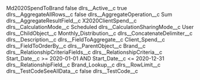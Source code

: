 <?xml version="1.0" encoding="UTF-8"?>
<CustomMetadata xmlns="http://soap.sforce.com/2006/04/metadata" xmlns:xsi="http://www.w3.org/2001/XMLSchema-instance" xmlns:xsd="http://www.w3.org/2001/XMLSchema">
    <label>Md2020SpendToBrand</label>
    <protected>false</protected>
    <values>
        <field>dlrs__Active__c</field>
        <value xsi:type="xsd:boolean">true</value>
    </values>
    <values>
        <field>dlrs__AggregateAllRows__c</field>
        <value xsi:type="xsd:boolean">false</value>
    </values>
    <values>
        <field>dlrs__AggregateOperation__c</field>
        <value xsi:type="xsd:string">Sum</value>
    </values>
    <values>
        <field>dlrs__AggregateResultField__c</field>
        <value xsi:type="xsd:string">X2020ClientSpend__c</value>
    </values>
    <values>
        <field>dlrs__CalculationMode__c</field>
        <value xsi:type="xsd:string">Scheduled</value>
    </values>
    <values>
        <field>dlrs__CalculationSharingMode__c</field>
        <value xsi:type="xsd:string">User</value>
    </values>
    <values>
        <field>dlrs__ChildObject__c</field>
        <value xsi:type="xsd:string">Monthly_Distribution__c</value>
    </values>
    <values>
        <field>dlrs__ConcatenateDelimiter__c</field>
        <value xsi:nil="true"/>
    </values>
    <values>
        <field>dlrs__Description__c</field>
        <value xsi:nil="true"/>
    </values>
    <values>
        <field>dlrs__FieldToAggregate__c</field>
        <value xsi:type="xsd:string">Client_Spend__c</value>
    </values>
    <values>
        <field>dlrs__FieldToOrderBy__c</field>
        <value xsi:nil="true"/>
    </values>
    <values>
        <field>dlrs__ParentObject__c</field>
        <value xsi:type="xsd:string">Brand__c</value>
    </values>
    <values>
        <field>dlrs__RelationshipCriteriaFields__c</field>
        <value xsi:nil="true"/>
    </values>
    <values>
        <field>dlrs__RelationshipCriteria__c</field>
        <value xsi:type="xsd:string">Start_Date__c &gt;= 2020-01-01 AND Start_Date__c &lt;= 2020-12-31</value>
    </values>
    <values>
        <field>dlrs__RelationshipField__c</field>
        <value xsi:type="xsd:string">Brand_Lookup__c</value>
    </values>
    <values>
        <field>dlrs__RowLimit__c</field>
        <value xsi:nil="true"/>
    </values>
    <values>
        <field>dlrs__TestCodeSeeAllData__c</field>
        <value xsi:type="xsd:boolean">false</value>
    </values>
    <values>
        <field>dlrs__TestCode__c</field>
        <value xsi:nil="true"/>
    </values>
</CustomMetadata>
